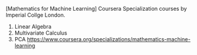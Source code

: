 [Mathematics for Machine Learning] Coursera Specialization courses by Imperial Collge London.
1. Linear Algebra
2. Multivariate Calculus
3. PCA
https://www.coursera.org/specializations/mathematics-machine-learning
